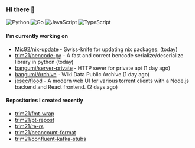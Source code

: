 ### Hi there 👋

![Python](https://img.shields.io/badge/python-3670A0?style=for-the-badge&logo=python&logoColor=ffdd54)
![Go](https://img.shields.io/badge/go-%2300ADD8.svg?style=for-the-badge&logo=go&logoColor=white)
![JavaScript](https://img.shields.io/badge/javascript-%23323330.svg?style=for-the-badge&logo=javascript&logoColor=%23F7DF1E)
![TypeScript](https://img.shields.io/badge/typescript-%23007ACC.svg?style=for-the-badge&logo=typescript&logoColor=white)

#### I'm currently working on

- [Mic92/nix-update](https://github.com/Mic92/nix-update) - Swiss-knife for updating nix packages. (today)
- [trim21/bencode-py](https://github.com/trim21/bencode-py) - A fast and correct bencode serialize/deserialize library in python (today)
- [bangumi/server-private](https://github.com/bangumi/server-private) - HTTP sever for private api (1 day ago)
- [bangumi/Archive](https://github.com/bangumi/Archive) - Wiki Data Public Archive (1 day ago)
- [jesec/flood](https://github.com/jesec/flood) - A modern web UI for various torrent clients with a Node.js backend and React frontend. (2 days ago)

#### Repositories I created recently

- [trim21/fmt-wrap](https://github.com/trim21/fmt-wrap)
- [trim21/pt-repost](https://github.com/trim21/pt-repost)
- [trim21/re-rs](https://github.com/trim21/re-rs)
- [trim21/beancount-format](https://github.com/trim21/beancount-format)
- [trim21/confluent-kafka-stubs](https://github.com/trim21/confluent-kafka-stubs)
